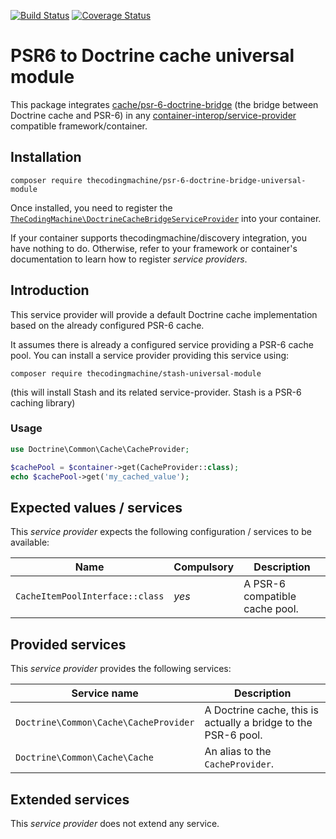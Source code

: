 [![Build Status](https://travis-ci.org/thecodingmachine/psr-6-doctrine-bridge-universal-module.svg?branch=1.0)](https://travis-ci.org/thecodingmachine/psr-6-doctrine-bridge-universal-module)
[![Coverage Status](https://coveralls.io/repos/thecodingmachine/psr-6-doctrine-bridge-universal-module/badge.svg?branch=1.0&service=github)](https://coveralls.io/github/thecodingmachine/psr-6-doctrine-bridge-universal-module?branch=1.0)


# PSR6 to Doctrine cache universal module

This package integrates [cache/psr-6-doctrine-bridge](https://github.com/php-cache/doctrine-bridge) (the bridge between Doctrine cache and PSR-6) in any [container-interop/service-provider](https://github.com/container-interop/service-provider) compatible framework/container.

## Installation

```
composer require thecodingmachine/psr-6-doctrine-bridge-universal-module
```

Once installed, you need to register the [`TheCodingMachine\DoctrineCacheBridgeServiceProvider`](src/DoctrineCacheBridgeServiceProvider.php) into your container.

If your container supports thecodingmachine/discovery integration, you have nothing to do. Otherwise, refer to your framework or container's documentation to learn how to register *service providers*.

## Introduction

This service provider will provide a default Doctrine cache implementation based on the already configured PSR-6 cache.

It assumes there is already a configured service providing a PSR-6 cache pool. You can install a service provider providing this service using:

 
```
composer require thecodingmachine/stash-universal-module
```

(this will install Stash and its related service-provider. Stash is a PSR-6 caching library)

### Usage

```php
use Doctrine\Common\Cache\CacheProvider;

$cachePool = $container->get(CacheProvider::class);
echo $cachePool->get('my_cached_value');
```

## Expected values / services

This *service provider* expects the following configuration / services to be available:

| Name            | Compulsory | Description                            |
|-----------------|------------|----------------------------------------|
| `CacheItemPoolInterface::class` | *yes* | A PSR-6 compatible cache pool.  |


## Provided services

This *service provider* provides the following services:

| Service name                | Description                          |
|-----------------------------|--------------------------------------|
| `Doctrine\Common\Cache\CacheProvider` | A Doctrine cache, this is actually a bridge to the PSR-6 pool.  |
| `Doctrine\Common\Cache\Cache` | An alias to the `CacheProvider`.  |

## Extended services

This *service provider* does not extend any service.
